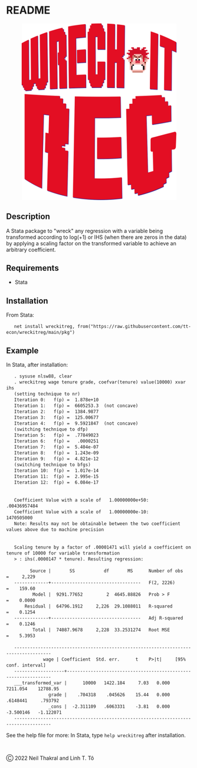 # README

<p align="center">
  <img src="/misc/Reg.png" width="420">
</p>


## Description

A Stata package to "wreck" any regression with a variable being transformed according to log(+1) or IHS (when there are zeros in the data) by applying a scaling factor on the transformed variable to achieve an arbitrary coefficient.

## Requirements

- Stata

## Installation

From Stata:

```
   net install wreckitreg, from("https://raw.githubusercontent.com/tt-econ/wreckitreg/main/pkg")
```

## Example

In Stata, after installation:

```
   . sysuse nlsw88, clear
   . wreckitreg wage tenure grade, coefvar(tenure) value(10000) xvar ihs
   (setting technique to nr)
   Iteration 0:   f(p) =  1.878e+10
   Iteration 1:   f(p) =  6605253.3  (not concave)
   Iteration 2:   f(p) =  1384.9877
   Iteration 3:   f(p) =  125.00677
   Iteration 4:   f(p) =  9.5921847  (not concave)
   (switching technique to dfp)
   Iteration 5:   f(p) =  .77849023
   Iteration 6:   f(p) =   .0000251
   Iteration 7:   f(p) =  5.404e-07
   Iteration 8:   f(p) =  1.243e-09
   Iteration 9:   f(p) =  4.821e-12
   (switching technique to bfgs)
   Iteration 10:  f(p) =  1.017e-14
   Iteration 11:  f(p) =  2.995e-15
   Iteration 12:  f(p) =  6.084e-17


   Coefficient Value with a scale of   1.00000000e+50:     .00436957484
   Coefficient Value with a scale of   1.00000000e-10:       1470505000
   Note: Results may not be obtainable between the two coefficient values above due to machine precision


   Scaling tenure by a factor of .00001471 will yield a coefficient on tenure of 10000 for variable transformation
   > : ihs(.0000147 * tenure). Resulting regression:

         Source |       SS           df       MS      Number of obs   =     2,229
   -------------+----------------------------------   F(2, 2226)      =    159.60
          Model |  9291.77652         2  4645.88826   Prob > F        =    0.0000
       Residual |  64796.1912     2,226  29.1088011   R-squared       =    0.1254
   -------------+----------------------------------   Adj R-squared   =    0.1246
          Total |  74087.9678     2,228  33.2531274   Root MSE        =    5.3953

   ------------------------------------------------------------------------------------
              wage | Coefficient  Std. err.      t    P>|t|     [95% conf. interval]
   -------------------+----------------------------------------------------------------
   ___transformed_var |      10000   1422.184     7.03   0.000     7211.054    12788.95
                grade |    .704318    .045626    15.44   0.000     .6148441     .793792
                _cons |  -2.311109   .6063331    -3.81   0.000    -3.500146   -1.122071
   ------------------------------------------------------------------------------------
```

See the help file for more: In Stata, type `help wreckitreg` after installation.

<!-- ## References

See "A note on logarithmic and inverse hyperbolic sine transformations in regressions" (Thakral and Tô 2022)
 -->
&nbsp;

Ⓒ 2022 Neil Thakral and Linh T. Tô
